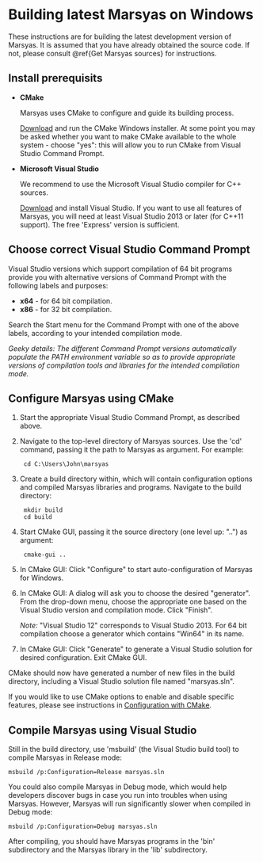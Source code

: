 ---
---

# Building latest Marsyas on Windows

These instructions are for building the latest development version of Marsyas.
It is assumed that you have already obtained the source code.
If not, please consult @ref{Get Marsyas sources} for instructions.

## Install prerequisits

- **CMake**

  Marsyas uses CMake to configure and guide its building process.

  [Download](http://www.cmake.org/cmake/resources/software.html) and run
  the CMake Windows installer. At some point you may be asked whether you want
  to make CMake available to the whole system - choose \"yes\": this will allow you
  to run CMake from Visual Studio Command Prompt.


- **Microsoft Visual Studio**

  We recommend to use the Microsoft Visual Studio compiler for C++ sources.

  [Download](http://www.microsoft.com/visualstudio/eng/downloads) and install
  Visual Studio. If you want to use all features of Marsyas, you will need
  at least Visual Studio 2013 or later (for C++11 support). The free \'Express\'
  version is sufficient.

## Choose correct Visual Studio Command Prompt

Visual Studio versions which support compilation of 64 bit programs provide you
with alternative versions of Command Prompt with the following labels and purposes:

- **x64** - for 64 bit compilation.
- **x86** - for 32 bit compilation.

Search the Start menu for the Command Prompt with one of the above labels,
according to your intended compilation mode.

*Geeky details: The different Command Prompt versions automatically
populate the PATH environment variable so as to provide appropriate versions
of compilation tools and libraries for the intended compilation mode.*


## Configure Marsyas using CMake

1. Start the appropriate Visual Studio Command Prompt, as described above.

2. Navigate to the top-level directory of Marsyas sources. Use the 'cd'
    command, passing it the path to Marsyas as argument. For example:

        cd C:\Users\John\marsyas

3. Create a build directory within, which will contain configuration
    options and compiled Marsyas libraries and programs. Navigate to the build
    directory:

        mkdir build
        cd build


4. Start CMake GUI, passing it the source directory (one level up: \"..\")
    as argument:

        cmake-gui ..


5. In CMake GUI: Click \"Configure\" to start auto-configuration of Marsyas
    for Windows.

6. In CMake GUI: A dialog will ask you to choose the desired \"generator\".
    From the drop-down menu, choose the appropriate one based on the
    Visual Studio version and compilation mode. Click \"Finish\".

    *Note:* \"Visual Studio 12\" corresponds to Visual Studio 2013. For
    64 bit compilation choose a generator which contains \"Win64\" in its name.

7. In CMake GUI: Click \"Generate\" to generate a Visual Studio solution for
    desired configuration. Exit CMake GUI.


CMake should now have generated a number of new files in the build directory,
including a Visual Studio solution file named \"marsyas.sln\".

If you would like to use CMake options to enable and disable specific features,
please see instructions in [Configuration with CMake](configure.html).


## Compile Marsyas using Visual Studio

Still in the build directory, use 'msbuild' (the Visual Studio build tool)
to compile Marsyas in Release mode:

    msbuild /p:Configuration=Release marsyas.sln

You could also compile Marsyas in Debug mode, which would help developers
discover bugs in case you run into troubles when using Marsyas. However,
Marsyas will run significantly slower when compiled in Debug mode:

    msbuild /p:Configuration=Debug marsyas.sln

After compiling, you should have Marsyas programs in the 'bin' subdirectory
and the Marsyas library in the 'lib' subdirectory.
